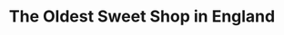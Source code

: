 ---
title: "The Oldest Sweet Shop in England"
url: /harrogate/the-oldest-sweet-shop-in-england/
shop: confectionery
---